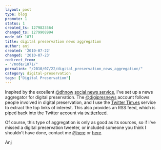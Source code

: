 ```yaml
---
layout: post
type: blog
promote: 1
status: 1
created_ts: 1279823564
changed_ts: 1279908994
node_id: 1871
title: digital preservation news aggregation
author: anj
created: '2010-07-22'
changed: '2010-07-23'
redirect_from:
- "/node/1871/"
permalink: "/2010/07/22/digital_preservation_news_aggregation/"
category: digital-preservation
tags: ["Digital Preservation"]
---
```

Inspired by the excellent <a href="http://twitter.com/dhnow">@dhnow</a> <a href="http://digitalhumanitiesnow.org/about/">social news service</a>, I've set up a news aggregator for digital preservation. The <a href="http://twitter.com/digipresnews">@digipresnews</a> account follows people involved in digital preservation, and I use the <a href="http://twittertim.es/digipresnews">Twitter Tim.es</a> service to extract the top links of interest. This also provides an RSS feed, which is piped back into the Twitter account via <a href="http://twitterfeed.com/">twitterfeed</a>.

Of course, this type of aggregation is only as good as its sources, so if I've missed a digital preservation tweeter, or included someone you think I shouldn't have done, contact me <a href="http://twitter.com/lovelycode">@here</a> or <a href="/contact">here</a>.

Anj
